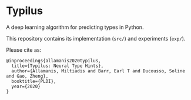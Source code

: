 # Typilus

A deep learning algorithm for predicting types in Python.

This repository contains its implementation (`src/`) and experiments (`exp/`).


Please cite as:
```
@inproceedings{allamanis2020typilus,
  title={Typilus: Neural Type Hints},
  author={Allamanis, Miltiadis and Barr, Earl T and Ducousso, Soline and Gao, Zheng},
  booktitle={PLDI},
  year={2020}
}
```
